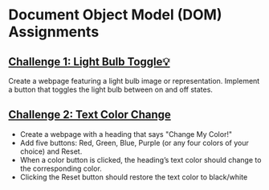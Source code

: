 # Document Object Model (DOM) Assignments

## [Challenge 1: Light Bulb Toggle💡](./Light%20Bulb%20Toggle/README.md)

Create a webpage featuring a light bulb image or representation. Implement a button that toggles the light bulb between on and off states.

## [Challenge 2: Text Color Change](./Text%20Color%20Changer/README.md)

- Create a webpage with a heading that says "Change My Color!"
- Add five buttons: Red, Green, Blue, Purple (or any four colors of your choice) and Reset.
- When a color button is clicked, the heading’s text color should change to the corresponding color.
- Clicking the Reset button should restore the text color to black/white
